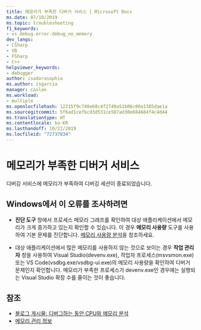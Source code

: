 ```yaml
---
title: 메모리가 부족한 디버거 서비스 | Microsoft Docs
ms.date: 07/10/2019
ms.topic: troubleshooting
f1_keywords:
- vs.debug.error.debug_no_memory
dev_langs:
- CSharp
- VB
- FSharp
- C++
helpviewer_keywords:
- debugger
author: isadorasophia
ms.author: isgarcia
manager: caslan
ms.workload:
- multiple
ms.openlocfilehash: 12215f9c740e68c4f2749a51b06c09a1385dae1a
ms.sourcegitcommit: 5f6ad1cefbcd3d531ce587ad30e684684f4c4d44
ms.translationtype: HT
ms.contentlocale: ko-KR
ms.lasthandoff: 10/22/2019
ms.locfileid: "72737834"
---
```

# <a name="debugger-services-running-out-of-memory"></a>메모리가 부족한 디버거 서비스
디버깅 서비스에 메모리가 부족하여 디버깅 세션이 종료되었습니다.

## <a name="to-investigate-this-error-on-windows"></a>Windows에서 이 오류를 조사하려면
- **진단 도구** 창에서 프로세스 메모리 그래프를 확인하여 대상 애플리케이션에서 메모리가 크게 증가하고 있는지 확인할 수 있습니다. 이 경우 **메모리 사용량** 도구를 사용하여 기본 문제를 진단합니다. [메모리 사용량 분석](../profiling/memory-usage.md)을 참조하세요.

- 대상 애플리케이션에서 많은 메모리를 사용하지 않는 것으로 보이는 경우 **작업 관리자** 창을 사용하여 Visual Studio(devenv.exe), 작업자 프로세스(msvsmon.exe) 또는 VS Code(vsdbg.exe/vsdbg-ui.exe)의 메모리 사용량을 확인하여 디버거 문제인지 확인합니다. 메모리가 부족한 프로세스가 devenv.exe인 경우에는 실행되는 Visual Studio 확장 수를 줄이는 것이 좋습니다.

## <a name="see-also"></a>참조
- [블로그 게시물: 디버그하는 동안 CPU와 메모리 분석](https://devblogs.microsoft.com/visualstudio/analyze-cpu-memory-while-debugging/)
- [메모리 관리 정보](/windows/win32/memory/about-memory-management)
